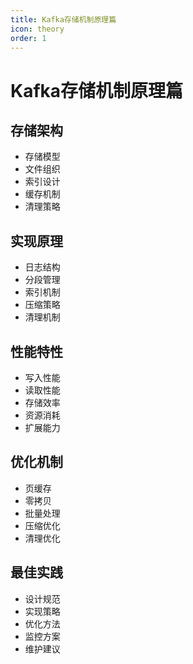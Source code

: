 ```yaml
---
title: Kafka存储机制原理篇
icon: theory
order: 1
---
```


# Kafka存储机制原理篇

## 存储架构
- 存储模型
- 文件组织
- 索引设计
- 缓存机制
- 清理策略

## 实现原理
- 日志结构
- 分段管理
- 索引机制
- 压缩策略
- 清理机制

## 性能特性
- 写入性能
- 读取性能
- 存储效率
- 资源消耗
- 扩展能力

## 优化机制
- 页缓存
- 零拷贝
- 批量处理
- 压缩优化
- 清理优化

## 最佳实践
- 设计规范
- 实现策略
- 优化方法
- 监控方案
- 维护建议
